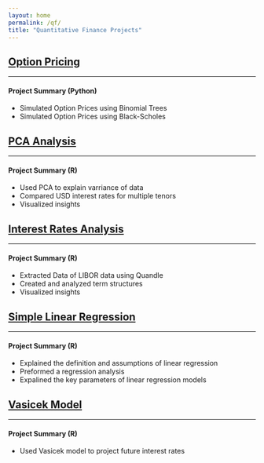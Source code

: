 ```yaml
---
layout: home
permalink: /qf/
title: "Quantitative Finance Projects"
---
```


## [Option Pricing](https://amarsahota.github.io/projects/options_pricing/) 
------

#### Project Summary (Python)

* Simulated Option Prices using Binomial Trees 
* Simulated Option Prices using Black-Scholes  

## [PCA Analysis](https://amarsahota.github.io/projects/PCA/) 
------

#### Project Summary (R)

* Used PCA to explain varriance of data 
* Compared USD interest rates for multiple tenors 
* Visualized insights 


## [Interest Rates Analysis](https://amarsahota.github.io/projects/libor/) 
------

#### Project Summary (R)

* Extracted Data of LIBOR data using Quandle 
* Created and analyzed term structures 
* Visualized insights 

## [Simple Linear Regression](https://amarsahota.github.io/projects/reg1/) 
------

#### Project Summary (R)

* Explained the definition  and assumptions of linear regression
* Preformed a regression analysis
* Expalined the key parameters of linear regression models  

## [Vasicek Model](https://amarsahota.github.io/projects/vm/) 
------

#### Project Summary (R)

* Used Vasicek model to project future interest rates 

